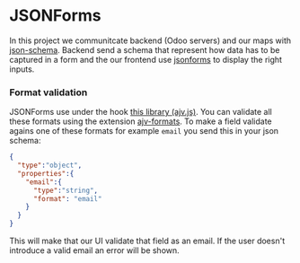 # JSONForms
In this project we communitcate backend (Odoo servers) and our maps with [json-schema](http://json-schema.org/).
Backend send a schema that represent how data has to be captured in a form and the our frontend use [jsonforms](https://jsonforms.io/docs/integrations/react) to display the
right inputs.


### Format validation
JSONForms use under the hook [this library (ajv.js)](). You can validate all these formats
using the extension [ajv-formats](https://ajv.js.org/packages/ajv-formats.html).
To make a field validate agains one of these formats for example `email` you send this in your json schema:
``` json
{
  "type":"object",
  "properties":{
    "email":{
      "type":"string",
      "format": "email"
    }
  }
}
```
This will make that our UI validate that field as an email. If the user doesn't introduce a valid email an error will be shown.
